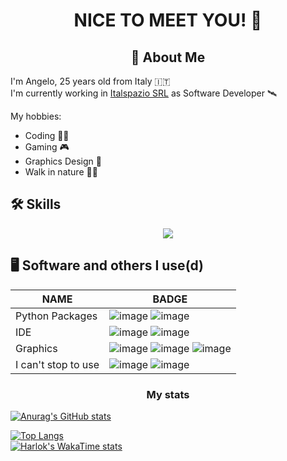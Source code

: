 <div align="center">
  <h1> NICE TO MEET YOU! 👋 </h1>
</div>


<div align="center">
  <h2>🚀 About Me</h2>
</div>

I'm Angelo, 25 years old from Italy 🇮🇹 <br />
I'm currently working in [Italspazio SRL](https://www.italspazio.com/it/) as Software Developer 🛰️<br />

My hobbies: 
- Coding 👨‍💻
- Gaming 🎮
- Graphics Design 🎨
- Walk in nature 🚶🌿

<h2>🛠 Skills</h2>
<p align="center">
  <a href="https://skillicons.dev">
    <img src="https://skillicons.dev/icons?i=js,html,css,cpp,linux,mysql,nodejs,py,rabbitmq,raspberrypi,bootstrap,flutter&perline=4" />
  </a>
</p>

<h2>🖥️ Software and others I use(d)</h2>

| NAME | BADGE |
| ------ | ------ |
| Python Packages | ![image](https://img.shields.io/badge/Pandas-2C2D72?style=for-the-badge&logo=pandas&logoColor=white) ![image](https://img.shields.io/badge/Plotly-239120?style=for-the-badge&logo=plotly&logoColor=white) |
| IDE | ![image](https://img.shields.io/badge/VSCode-0078D4?style=for-the-badge&logo=visual%20studio%20code&logoColor=white) ![image](https://img.shields.io/badge/PyCharm-000000.svg?&style=for-the-badge&logo=PyCharm&logoColor=white) |
| Graphics | ![image](https://img.shields.io/badge/Adobe%20Photoshop-31A8FF?style=for-the-badge&logo=Adobe%20Photoshop&logoColor=black) ![image](https://img.shields.io/badge/Adobe%20after%20affects-CF96FD?style=for-the-badge&logo=Adobe%20after%20effects&logoColor=393665) ![image](https://img.shields.io/badge/Figma-F24E1E?style=for-the-badge&logo=figma&logoColor=white) |
| I can't stop to use | ![image](https://img.shields.io/badge/GNU%20Bash-4EAA25?style=for-the-badge&logo=GNU%20Bash&logoColor=white) ![image](https://img.shields.io/badge/GitKraken-179287?style=for-the-badge&logo=GitKraken&logoColor=white)

<div align="center">
  <h3>My stats</h3>
</div>

[![Anurag's GitHub stats](https://github-readme-stats.vercel.app/api?username=angelof-exe&show_icons=true)](https://github.com/anuraghazra/github-readme-stats)<br />

[![Top Langs](https://github-readme-stats.vercel.app/api/top-langs/?username=angelof-exe&layout=pie)](https://github.com/anuraghazra/github-readme-stats)<br />
[![Harlok's WakaTime stats](https://github-readme-stats.vercel.app/api/wakatime?username=angelof_exe)](https://github.com/anuraghazra/github-readme-stats)
